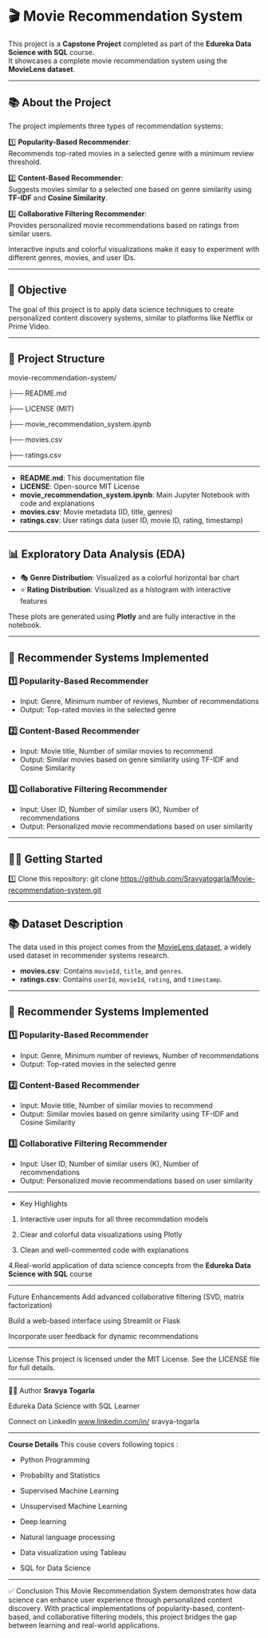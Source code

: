 # 🎬 Movie Recommendation System

This project is a **Capstone Project** completed as part of the **Edureka Data Science with SQL** course.  
It showcases a complete movie recommendation system using the **MovieLens dataset**.

---

## 📚 About the Project

The project implements three types of recommendation systems:

1️⃣ **Popularity-Based Recommender**:  
Recommends top-rated movies in a selected genre with a minimum review threshold.

2️⃣ **Content-Based Recommender**:  
Suggests movies similar to a selected one based on genre similarity using **TF-IDF** and **Cosine Similarity**.

3️⃣ **Collaborative Filtering Recommender**:  
Provides personalized movie recommendations based on ratings from similar users.

Interactive inputs and colorful visualizations make it easy to experiment with different genres, movies, and user IDs.

---

## 🎯 Objective

The goal of this project is to apply data science techniques to create personalized content discovery systems, similar to platforms like Netflix or Prime Video.

---

## 📂 Project Structure

movie-recommendation-system/

├── README.md

├── LICENSE (MIT)

├── movie_recommendation_system.ipynb

├── movies.csv

├── ratings.csv

---

- **README.md**: This documentation file  
- **LICENSE**: Open-source MIT License  
- **movie_recommendation_system.ipynb**: Main Jupyter Notebook with code and explanations  
- **movies.csv**: Movie metadata (ID, title, genres)  
- **ratings.csv**: User ratings data (user ID, movie ID, rating, timestamp)

---

## 📊 Exploratory Data Analysis (EDA)

- 🎭 **Genre Distribution**: Visualized as a colorful horizontal bar chart  
- ⭐ **Rating Distribution**: Visualized as a histogram with interactive features  

These plots are generated using **Plotly** and are fully interactive in the notebook.

---

## 🎯 Recommender Systems Implemented

### 1️⃣ Popularity-Based Recommender
- Input: Genre, Minimum number of reviews, Number of recommendations
- Output: Top-rated movies in the selected genre

### 2️⃣ Content-Based Recommender
- Input: Movie title, Number of similar movies to recommend
- Output: Similar movies based on genre similarity using TF-IDF and Cosine Similarity

### 3️⃣ Collaborative Filtering Recommender
- Input: User ID, Number of similar users (K), Number of recommendations
- Output: Personalized movie recommendations based on user similarity

---

## 🏃‍♂️ Getting Started

1️⃣ Clone this repository:
git clone https://github.com/Sravyatogarla/Movie-recommendation-system.git

---
## 📚 Dataset Description

The data used in this project comes from the [MovieLens dataset](https://grouplens.org/datasets/movielens/100k/), a widely used dataset in recommender systems research.

- **movies.csv**: Contains `movieId`, `title`, and `genres`.  
- **ratings.csv**: Contains `userId`, `movieId`, `rating`, and `timestamp`.

---

## 🎯 Recommender Systems Implemented

### 1️⃣ Popularity-Based Recommender
- Input: Genre, Minimum number of reviews, Number of recommendations
- Output: Top-rated movies in the selected genre

### 2️⃣ Content-Based Recommender
- Input: Movie title, Number of similar movies to recommend
- Output: Similar movies based on genre similarity using TF-IDF and Cosine Similarity

### 3️⃣ Collaborative Filtering Recommender
- Input: User ID, Number of similar users (K), Number of recommendations
- Output: Personalized movie recommendations based on user similarity

---

- Key Highlights
  
1. Interactive user inputs for all three recommdation models

2. Clear and colorful data visualizations using Plotly

3. Clean and well-commented code with explanations

4.Real-world application of data science concepts from the **Edureka Data Science with SQL** course

---
Future Enhancements
Add advanced collaborative filtering (SVD, matrix factorization)

Build a web-based interface using Streamlit or Flask

Incorporate user feedback for dynamic recommendations


---

License
This project is licensed under the MIT License.
See the LICENSE file for full details.

---
👨‍💻 Author
**Sravya Togarla**

Edureka Data Science with SQL Learner

Connect on LinkedIn www.linkedin.com/in/
sravya-togarla


---

**Course Details**
This couse covers following topics :

- Python Programming

- Probabilty and Statistics

- Supervised Machine Learning

- Unsupervised Machine Learning

- Deep learning

- Natural language processing

- Data visualization using Tableau

- SQL for Data Science

---
✅ Conclusion
This Movie Recommendation System demonstrates how data science can enhance user experience through personalized content discovery. With practical implementations of popularity-based, content-based, and collaborative filtering models, this project bridges the gap between learning and real-world applications.
